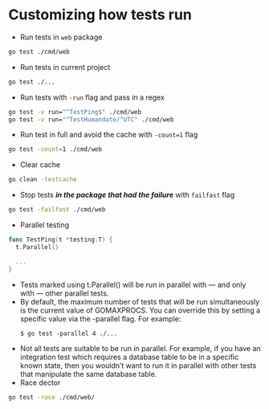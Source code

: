 # Customizing how tests run
- Run tests in `web` package
```bash
go test ./cmd/web
```
- Run tests in current project
```bash
go test ./...
```
- Run tests with `-run` flag and pass in a regex
```bash
go test -v run="^TestPing$" ./cmd/web
go test -v run="^TestHumandate/^UTC" ./cmd/web
```
- Run test in full and avoid the cache with `-count=1` flag
```bash
go test -count=1 ./cmd/web
```
- Clear cache
```bash
go clean -testcache
```
- Stop tests ***in the package that had the failure*** with `failfast` flag
```bash
go test -failfast ./cmd/web
```
- Parallel testing
```go
func TestPing(t *testing.T) {
  t.Parallel()

  ...
}
```
  - Tests marked using t.Parallel() will be run in parallel with — and only with — other
    parallel tests.
  - By default, the maximum number of tests that will be run simultaneously is the current
    value of GOMAXPROCS. You can override this by setting a specific value via the -parallel
    flag. For example:
    ```golang
    $ go test -parallel 4 ./...
    ```
  - Not all tests are suitable to be run in parallel. For example, if you have an integration test
    which requires a database table to be in a specific known state, then you wouldn’t want to
    run it in parallel with other tests that manipulate the same database table.
- Race dector
```bash
go test -race ./cmd/web/
```
